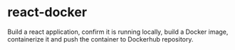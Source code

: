 # react-docker
Build a react application, confirm it is running locally, build a Docker image, containerize it and push the container to Dockerhub repository.
